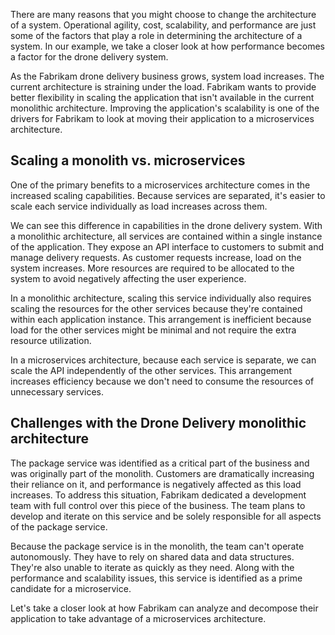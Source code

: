There are many reasons that you might choose to change the architecture of a system. Operational agility, cost, scalability, and performance are just some of the factors that play a role in determining the architecture of a system. In our example, we take a closer look at how performance becomes a factor for the drone delivery system.

As the Fabrikam drone delivery business grows, system load increases. The current architecture is straining under the load. Fabrikam wants to provide better flexibility in scaling the application that isn't available in the current monolithic architecture. Improving the application's scalability is one of the drivers for Fabrikam to look at moving their application to a microservices architecture.

## Scaling a monolith vs. microservices

One of the primary benefits to a microservices architecture comes in the increased scaling capabilities. Because services are separated, it's easier to scale each service individually as load increases across them.

We can see this difference in capabilities in the drone delivery system. With a monolithic architecture, all services are contained within a single instance of the application. They expose an API interface to customers to submit and manage delivery requests. As customer requests increase, load on the system increases. More resources are required to be allocated to the system to avoid negatively affecting the user experience.

In a monolithic architecture, scaling this service individually also requires scaling the resources for the other services because they're contained within each application instance. This arrangement is inefficient because load for the other services might be minimal and not require the extra resource utilization.

In a microservices architecture, because each service is separate, we can scale the API independently of the other services. This arrangement increases efficiency because we don't need to consume the resources of unnecessary services.

## Challenges with the Drone Delivery monolithic architecture

The package service was identified as a critical part of the business and was originally part of the monolith. Customers are dramatically increasing their reliance on it, and performance is negatively affected as this load increases. To address this situation, Fabrikam dedicated a development team with full control over this piece of the business. The team plans to develop and iterate on this service and be solely responsible for all aspects of the package service.

Because the package service is in the monolith, the team can't operate autonomously. They have to rely on shared data and data structures. They're also unable to iterate as quickly as they need. Along with the performance and scalability issues, this service is identified as a prime candidate for a microservice.

Let's take a closer look at how Fabrikam can analyze and decompose their application to take advantage of a microservices architecture.
